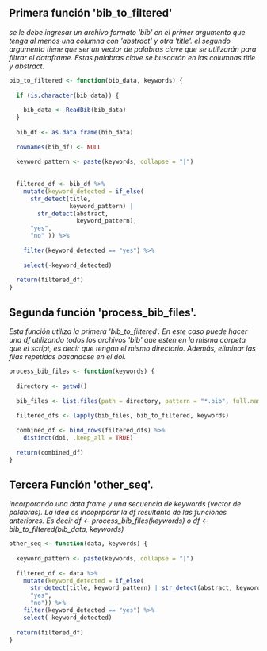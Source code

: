 ## Primera función 'bib_to_filtered'
_se le debe ingresar un archivo formato 'bib' en el primer argumento que tenga al menos una columna con 'abstract' y otra 'title'. el segundo argumento tiene que ser un vector de palabras clave que se utilizarán para filtrar el dataframe. Estas palabras clave se buscarán en las columnas title y abstract._

```r
bib_to_filtered <- function(bib_data, keywords) {
  
  if (is.character(bib_data)) {
    
    bib_data <- ReadBib(bib_data)
  }
  
  bib_df <- as.data.frame(bib_data)
  
  rownames(bib_df) <- NULL
  
  keyword_pattern <- paste(keywords, collapse = "|")
  
  
  filtered_df <- bib_df %>%
    mutate(keyword_detected = if_else(
      str_detect(title,
                 keyword_pattern) |
        str_detect(abstract, 
                   keyword_pattern),
      "yes",
      "no" )) %>%
    
    filter(keyword_detected == "yes") %>%
    
    select(-keyword_detected)
  
  return(filtered_df)
}
```

## Segunda función 'process_bib_files'.
_Esta función utiliza la primera 'bib_to_filtered'. En este caso puede hacer una df utilizando todos los archivos 'bib' que esten en la misma carpeta que el script, es decir que tengan el mismo directorio. Además, eliminar las filas repetidas basandose en el doi._

```r
process_bib_files <- function(keywords) {
  
  directory <- getwd()
  
  bib_files <- list.files(path = directory, pattern = "*.bib", full.names = TRUE)
  
  filtered_dfs <- lapply(bib_files, bib_to_filtered, keywords)
 
  combined_df <- bind_rows(filtered_dfs) %>%
    distinct(doi, .keep_all = TRUE)
  
  return(combined_df)
}
```

## Tercera Función 'other_seq'.
_incorporando una data frame y una secuencia de keywords (vector de palabras). La idea es incoprporar la df resultante de las funciones anteriores. Es decir df <- process_bib_files(keywords) o df <- bib_to_filtered(bib_data, keywords)_
```r
other_seq <- function(data, keywords) {
  
  keyword_pattern <- paste(keywords, collapse = "|")
  
  filtered_df <- data %>%
    mutate(keyword_detected = if_else(
      str_detect(title, keyword_pattern) | str_detect(abstract, keyword_pattern),
      "yes",
      "no")) %>%
    filter(keyword_detected == "yes") %>%
    select(-keyword_detected)
  
  return(filtered_df)
}
```
